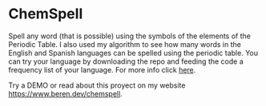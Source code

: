 # ChemSpell

Spell any word (that is possible) using the symbols of the elements of the Periodic Table.
I also used my algorithm to see how many words in the English and Spanish languages can be spelled using the periodic table. You can try your language by
downloading the repo and feeding the code a frequency list of your language. For more info click [here](analysis/README.md).

Try a DEMO or read about this proyect on my website https://www.beren.dev/chemspell.
